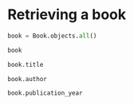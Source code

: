 # Retrieving a book

```python
book = Book.objects.all()
```

```python
book
```

```python
book.title
```

```python
book.author
```

```python
book.publication_year
```
